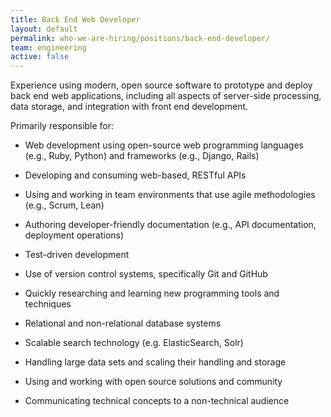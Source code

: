 ```yaml
---
title: Back End Web Developer
layout: default
permalink: who-we-are-hiring/positions/back-end-developer/
team: engineering
active: false
---
```


Experience using modern, open source software to prototype and deploy
back end web applications, including all aspects of server-side
processing, data storage, and integration with front end development.

Primarily responsible for:

-   Web development using open-source web programming languages (e.g.,
Ruby, Python) and frameworks (e.g., Django, Rails)

-   Developing and consuming web-based, RESTful APIs

-   Using and working in team environments that use agile methodologies
(e.g., Scrum, Lean)

-   Authoring developer-friendly documentation (e.g., API documentation,
deployment operations)

-   Test-driven development

-   Use of version control systems, specifically Git and GitHub

-   Quickly researching and learning new programming tools and
techniques

-   Relational and non-relational database systems

-   Scalable search technology (e.g. ElasticSearch, Solr)

-   Handling large data sets and scaling their handling and storage

-   Using and working with open source solutions and community

-   Communicating technical concepts to a non-technical audience
